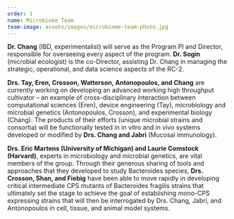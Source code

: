 ```yaml
---
order: 1
name: Microbiome Team
team-image: assets/images/microbiome-team-photo.jpg
---
```


**Dr. Chang** (IBD, experimentalist) will serve as the Program PI and Director, responsible for overseeing every aspect of the program. **Dr. Sogin** (microbial ecologist) is the co-Director, assisting Dr. Chang in managing the strategic, operational, and data science aspects of the RC-2. 

**Drs. Tay, Eren, Crosson, Watterson, Antonopoulos, and Chang** are currently working on developing an advanced working high throughput cultivator – an example of cross-disciplinary interaction between computational sciences (Eren), device engineering (Tay), microbiology and microbial genetics (Antonopoulos, Crosson), and experimental biology (Chang). The products of their efforts (unique microbial strains and consortia) will be functionally tested in in vitro and in vivo systems developed or modified by **Drs. Chang and Jabri** (Mucosal immunology).

**Drs. Eric Martens (University of Michigan) and Laurie Comstock (Harvard)**, experts in microbiology and microbial genetics, are vital members of the group. Through their generous sharing of tools and approaches that they developed to study Bacteroides species, **Drs. Crosson, Shan, and Fiebig** have been able to move rapidly in developing critical intermediate CPS mutants of Bacteroides fragilis strains that ultimately set the stage to achieve the goal of establishing mono-CPS expressing strains that will then be interrogated by Drs. Chang, Jabri, and Antonopoulos in cell, tissue, and animal model systems.
